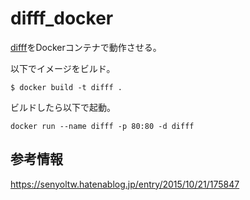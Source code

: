 # difff_docker
[difff](https://github.com/meso-cacase/difff)をDockerコンテナで動作させる。

以下でイメージをビルド。
```
$ docker build -t difff .
```
ビルドしたら以下で起動。
```
docker run --name difff -p 80:80 -d difff
```
## 参考情報
https://senyoltw.hatenablog.jp/entry/2015/10/21/175847
